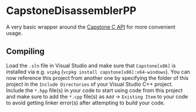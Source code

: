 # CapstoneDisassemblerPP

A very basic wrapper around the [Capstone C API](https://www.capstone-engine.org/lang_c.html) for more convenient usage.

## Compiling

Load the `.sln` file in Visual Studio and make sure that `Capstone[x86]` is installed via e.g. `vcpkg` (`vcpkg install capstone[x86]:x64-windows`).
You can now reference this project from another one by specifying the folder of this project in the `Include Directories` of your Visual Studio C++ project.
Include the `*.hpp` file(s) in your code to start using code from this project and make sure to add the `*.cpp` file(s) as `Add` -> `Existing Item` to your code to avoid getting linker error(s) after attempting to build your code.